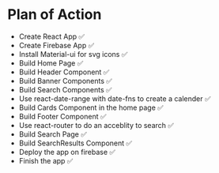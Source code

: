 # Plan of Action

- Create React App ✅
- Create Firebase App ✅
- Install Material-ui for svg icons ✅
- Build Home Page ✅
- Build Header Component ✅
- Build Banner Components ✅
- Build Search Components ✅
- Use react-date-range with date-fns to create a calender ✅
- Build Cards Component in the home page ✅
- Build Footer Component ✅
- Use react-router to do an acceblity to search ✅
- Build Search Page ✅
- Build SearchResults Component ✅
- Deploy the app on firebase ✅
- Finish the app ✅
